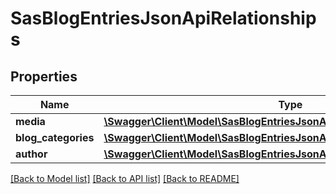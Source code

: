 # SasBlogEntriesJsonApiRelationships

## Properties
Name | Type | Description | Notes
------------ | ------------- | ------------- | -------------
**media** | [**\Swagger\Client\Model\SasBlogEntriesJsonApiRelationshipsMedia**](SasBlogEntriesJsonApiRelationshipsMedia.md) |  | [optional] 
**blog_categories** | [**\Swagger\Client\Model\SasBlogEntriesJsonApiRelationshipsBlogCategories**](SasBlogEntriesJsonApiRelationshipsBlogCategories.md) |  | [optional] 
**author** | [**\Swagger\Client\Model\SasBlogEntriesJsonApiRelationshipsAuthor**](SasBlogEntriesJsonApiRelationshipsAuthor.md) |  | [optional] 

[[Back to Model list]](../../README.md#documentation-for-models) [[Back to API list]](../../README.md#documentation-for-api-endpoints) [[Back to README]](../../README.md)

